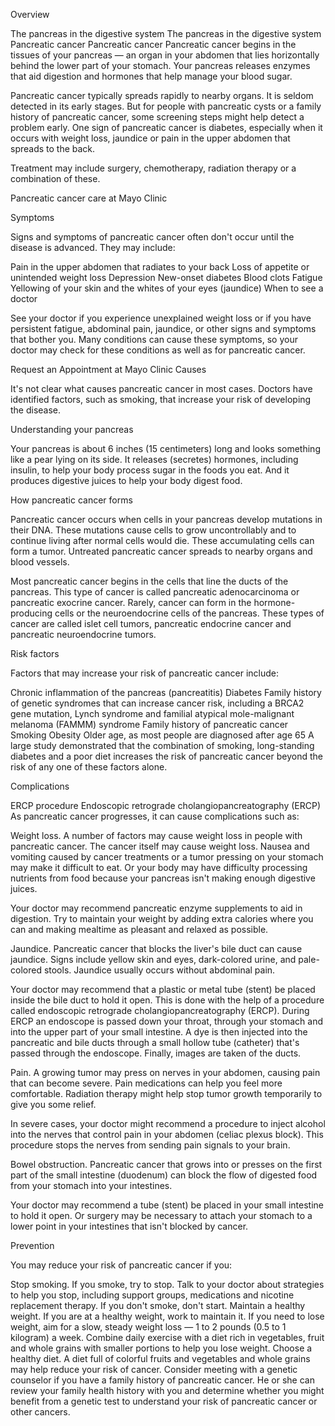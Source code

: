 Overview

The pancreas in the digestive system
The pancreas in the digestive system
Pancreatic cancer
Pancreatic cancer
Pancreatic cancer begins in the tissues of your pancreas — an organ in your abdomen that lies horizontally behind the lower part of your stomach. Your pancreas releases enzymes that aid digestion and hormones that help manage your blood sugar.

Pancreatic cancer typically spreads rapidly to nearby organs. It is seldom detected in its early stages. But for people with pancreatic cysts or a family history of pancreatic cancer, some screening steps might help detect a problem early. One sign of pancreatic cancer is diabetes, especially when it occurs with weight loss, jaundice or pain in the upper abdomen that spreads to the back.

Treatment may include surgery, chemotherapy, radiation therapy or a combination of these.

Pancreatic cancer care at Mayo Clinic

Symptoms

Signs and symptoms of pancreatic cancer often don't occur until the disease is advanced. They may include:

Pain in the upper abdomen that radiates to your back
Loss of appetite or unintended weight loss
Depression
New-onset diabetes
Blood clots
Fatigue
Yellowing of your skin and the whites of your eyes (jaundice)
When to see a doctor

See your doctor if you experience unexplained weight loss or if you have persistent fatigue, abdominal pain, jaundice, or other signs and symptoms that bother you. Many conditions can cause these symptoms, so your doctor may check for these conditions as well as for pancreatic cancer.

Request an Appointment at Mayo Clinic
Causes

It's not clear what causes pancreatic cancer in most cases. Doctors have identified factors, such as smoking, that increase your risk of developing the disease.

Understanding your pancreas

Your pancreas is about 6 inches (15 centimeters) long and looks something like a pear lying on its side. It releases (secretes) hormones, including insulin, to help your body process sugar in the foods you eat. And it produces digestive juices to help your body digest food.

How pancreatic cancer forms

Pancreatic cancer occurs when cells in your pancreas develop mutations in their DNA. These mutations cause cells to grow uncontrollably and to continue living after normal cells would die. These accumulating cells can form a tumor. Untreated pancreatic cancer spreads to nearby organs and blood vessels.

Most pancreatic cancer begins in the cells that line the ducts of the pancreas. This type of cancer is called pancreatic adenocarcinoma or pancreatic exocrine cancer. Rarely, cancer can form in the hormone-producing cells or the neuroendocrine cells of the pancreas. These types of cancer are called islet cell tumors, pancreatic endocrine cancer and pancreatic neuroendocrine tumors.

Risk factors

Factors that may increase your risk of pancreatic cancer include:

Chronic inflammation of the pancreas (pancreatitis)
Diabetes
Family history of genetic syndromes that can increase cancer risk, including a BRCA2 gene mutation, Lynch syndrome and familial atypical mole-malignant melanoma (FAMMM) syndrome
Family history of pancreatic cancer
Smoking
Obesity
Older age, as most people are diagnosed after age 65
A large study demonstrated that the combination of smoking, long-standing diabetes and a poor diet increases the risk of pancreatic cancer beyond the risk of any one of these factors alone.

Complications

ERCP procedure
Endoscopic retrograde cholangiopancreatography (ERCP)
As pancreatic cancer progresses, it can cause complications such as:

Weight loss. A number of factors may cause weight loss in people with pancreatic cancer. The cancer itself may cause weight loss. Nausea and vomiting caused by cancer treatments or a tumor pressing on your stomach may make it difficult to eat. Or your body may have difficulty processing nutrients from food because your pancreas isn't making enough digestive juices.

Your doctor may recommend pancreatic enzyme supplements to aid in digestion. Try to maintain your weight by adding extra calories where you can and making mealtime as pleasant and relaxed as possible.

Jaundice. Pancreatic cancer that blocks the liver's bile duct can cause jaundice. Signs include yellow skin and eyes, dark-colored urine, and pale-colored stools. Jaundice usually occurs without abdominal pain.

Your doctor may recommend that a plastic or metal tube (stent) be placed inside the bile duct to hold it open. This is done with the help of a procedure called endoscopic retrograde cholangiopancreatography (ERCP). During ERCP an endoscope is passed down your throat, through your stomach and into the upper part of your small intestine. A dye is then injected into the pancreatic and bile ducts through a small hollow tube (catheter) that's passed through the endoscope. Finally, images are taken of the ducts.

Pain. A growing tumor may press on nerves in your abdomen, causing pain that can become severe. Pain medications can help you feel more comfortable. Radiation therapy might help stop tumor growth temporarily to give you some relief.

In severe cases, your doctor might recommend a procedure to inject alcohol into the nerves that control pain in your abdomen (celiac plexus block). This procedure stops the nerves from sending pain signals to your brain.

Bowel obstruction. Pancreatic cancer that grows into or presses on the first part of the small intestine (duodenum) can block the flow of digested food from your stomach into your intestines.

Your doctor may recommend a tube (stent) be placed in your small intestine to hold it open. Or surgery may be necessary to attach your stomach to a lower point in your intestines that isn't blocked by cancer.

Prevention

You may reduce your risk of pancreatic cancer if you:

Stop smoking. If you smoke, try to stop. Talk to your doctor about strategies to help you stop, including support groups, medications and nicotine replacement therapy. If you don't smoke, don't start.
Maintain a healthy weight. If you are at a healthy weight, work to maintain it. If you need to lose weight, aim for a slow, steady weight loss — 1 to 2 pounds (0.5 to 1 kilogram) a week. Combine daily exercise with a diet rich in vegetables, fruit and whole grains with smaller portions to help you lose weight.
Choose a healthy diet. A diet full of colorful fruits and vegetables and whole grains may help reduce your risk of cancer.
Consider meeting with a genetic counselor if you have a family history of pancreatic cancer. He or she can review your family health history with you and determine whether you might benefit from a genetic test to understand your risk of pancreatic cancer or other cancers.